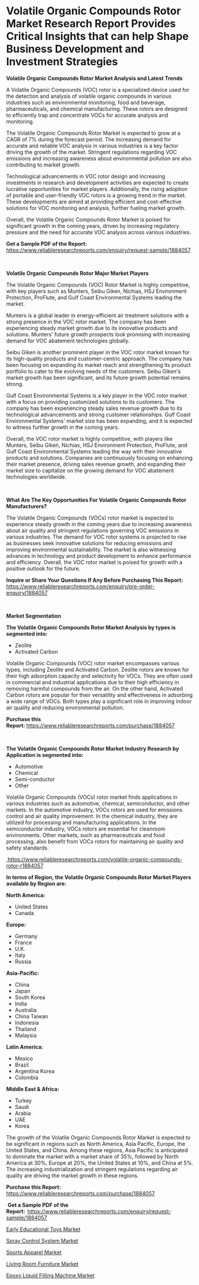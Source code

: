<p><h1>Volatile Organic Compounds Rotor Market Research Report Provides Critical Insights that can help Shape Business Development and Investment Strategies</h1></p><p><strong>Volatile Organic Compounds Rotor Market Analysis and Latest Trends</strong></p>
<p><p>A Volatile Organic Compounds (VOC) rotor is a specialized device used for the detection and analysis of volatile organic compounds in various industries such as environmental monitoring, food and beverage, pharmaceuticals, and chemical manufacturing. These rotors are designed to efficiently trap and concentrate VOCs for accurate analysis and monitoring.</p><p>The Volatile Organic Compounds Rotor Market is expected to grow at a CAGR of 7% during the forecast period. The increasing demand for accurate and reliable VOC analysis in various industries is a key factor driving the growth of the market. Stringent regulations regarding VOC emissions and increasing awareness about environmental pollution are also contributing to market growth.</p><p>Technological advancements in VOC rotor design and increasing investments in research and development activities are expected to create lucrative opportunities for market players. Additionally, the rising adoption of portable and user-friendly VOC rotors is a growing trend in the market. These developments are aimed at providing efficient and cost-effective solutions for VOC monitoring and analysis, further fueling market growth.</p><p>Overall, the Volatile Organic Compounds Rotor Market is poised for significant growth in the coming years, driven by increasing regulatory pressure and the need for accurate VOC analysis across various industries.</p></p>
<p><strong>Get a Sample PDF of the Report:&nbsp;</strong> <a href="https://www.reliableresearchreports.com/enquiry/request-sample/1884057">https://www.reliableresearchreports.com/enquiry/request-sample/1884057</a></p>
<p>&nbsp;</p>
<p><strong>Volatile Organic Compounds Rotor Major Market Players</strong></p>
<p><p>The Volatile Organic Compounds (VOC) Rotor Market is highly competitive, with key players such as Munters, Seibu Giken, Nichias, HSJ Environment Protection, ProFlute, and Gulf Coast Environmental Systems leading the market. </p><p>Munters is a global leader in energy-efficient air treatment solutions with a strong presence in the VOC rotor market. The company has been experiencing steady market growth due to its innovative products and solutions. Munters' future growth prospects look promising with increasing demand for VOC abatement technologies globally.</p><p>Seibu Giken is another prominent player in the VOC rotor market known for its high-quality products and customer-centric approach. The company has been focusing on expanding its market reach and strengthening its product portfolio to cater to the evolving needs of the customers. Seibu Giken's market growth has been significant, and its future growth potential remains strong.</p><p>Gulf Coast Environmental Systems is a key player in the VOC rotor market with a focus on providing customized solutions to its customers. The company has been experiencing steady sales revenue growth due to its technological advancements and strong customer relationships. Gulf Coast Environmental Systems' market size has been expanding, and it is expected to witness further growth in the coming years.</p><p>Overall, the VOC rotor market is highly competitive, with players like Munters, Seibu Giken, Nichias, HSJ Environment Protection, ProFlute, and Gulf Coast Environmental Systems leading the way with their innovative products and solutions. Companies are continuously focusing on enhancing their market presence, driving sales revenue growth, and expanding their market size to capitalize on the growing demand for VOC abatement technologies worldwide.</p></p>
<p>&nbsp;</p>
<p><strong>What Are The Key Opportunities For Volatile Organic Compounds Rotor Manufacturers?</strong></p>
<p><p>The Volatile Organic Compounds (VOCs) rotor market is expected to experience steady growth in the coming years due to increasing awareness about air quality and stringent regulations governing VOC emissions in various industries. The demand for VOC rotor systems is projected to rise as businesses seek innovative solutions for reducing emissions and improving environmental sustainability. The market is also witnessing advances in technology and product development to enhance performance and efficiency. Overall, the VOC rotor market is poised for growth with a positive outlook for the future.</p></p>
<p><strong>Inquire or Share Your Questions If Any Before Purchasing This Report:</strong> <a href="https://www.reliableresearchreports.com/enquiry/pre-order-enquiry/1884057">https://www.reliableresearchreports.com/enquiry/pre-order-enquiry/1884057</a></p>
<p>&nbsp;</p>
<p><strong>Market Segmentation</strong></p>
<p><strong>The Volatile Organic Compounds Rotor Market Analysis by types is segmented into:</strong></p>
<p><ul><li>Zeolite</li><li>Activated Carbon</li></ul></p>
<p><p>Volatile Organic Compounds (VOC) rotor market encompasses various types, including Zeolite and Activated Carbon. Zeolite rotors are known for their high adsorption capacity and selectivity for VOCs. They are often used in commercial and industrial applications due to their high efficiency in removing harmful compounds from the air. On the other hand, Activated Carbon rotors are popular for their versatility and effectiveness in adsorbing a wide range of VOCs. Both types play a significant role in improving indoor air quality and reducing environmental pollution.</p></p>
<p><strong>Purchase this Report:&nbsp;</strong><a href="https://www.reliableresearchreports.com/purchase/1884057">https://www.reliableresearchreports.com/purchase/1884057</a></p>
<p>&nbsp;</p>
<p><strong>The Volatile Organic Compounds Rotor Market Industry Research by Application is segmented into:</strong></p>
<p><ul><li>Automotive</li><li>Chemical</li><li>Semi-conductor</li><li>Other</li></ul></p>
<p><p>Volatile Organic Compounds (VOCs) rotor market finds applications in various industries such as automotive, chemical, semiconductor, and other markets. In the automotive industry, VOCs rotors are used for emissions control and air quality improvement. In the chemical industry, they are utilized for processing and manufacturing applications. In the semiconductor industry, VOCs rotors are essential for cleanroom environments. Other markets, such as pharmaceuticals and food processing, also benefit from VOCs rotors for maintaining air quality and safety standards.</p></p>
<p><a href="https://www.reliableresearchreports.com/volatile-organic-compounds-rotor-r1884057">&nbsp;https://www.reliableresearchreports.com/volatile-organic-compounds-rotor-r1884057</a></p>
<p><strong>In terms of Region, the Volatile Organic Compounds Rotor Market Players available by Region are:</strong></p>
<p>
    <p> <strong> North America: </strong>
        <ul>
            <li>United States</li>
            <li>Canada</li>
        </ul>
        </p> 
    <p> <strong> Europe: </strong>
        <ul>
            <li>Germany</li>
            <li>France</li>
            <li>U.K.</li>
            <li>Italy</li>
            <li>Russia</li>
        </ul>
        </p> 
    <p> <strong> Asia-Pacific: </strong>
        <ul>
            <li>China</li>
            <li>Japan</li>
            <li>South Korea</li>
            <li>India</li>
            <li>Australia</li>
            <li>China Taiwan</li>
            <li>Indonesia</li>
            <li>Thailand</li>
            <li>Malaysia</li>
        </ul>
        </p> 
    <p> <strong> Latin America: </strong>
        <ul>
            <li>Mexico</li>
            <li>Brazil</li>
            <li>Argentina Korea</li>
            <li>Colombia</li>
        </ul>
        </p> 
    <p> <strong> Middle East & Africa: </strong>
        <ul>
            <li>Turkey</li>
            <li>Saudi</li>
            <li>Arabia</li>
            <li>UAE</li>
            <li>Korea</li>
        </ul>
    </p>
    </p>
<p><p>The growth of the Volatile Organic Compounds Rotor Market is expected to be significant in regions such as North America, Asia Pacific, Europe, the United States, and China. Among these regions, Asia Pacific is anticipated to dominate the market with a market share of 35%, followed by North America at 30%, Europe at 20%, the United States at 10%, and China at 5%. The increasing industrialization and stringent regulations regarding air quality are driving the market growth in these regions.</p></p>
<p><strong>Purchase this Report: </strong><a href="https://www.reliableresearchreports.com/purchase/1884057">https://www.reliableresearchreports.com/purchase/1884057</a></p>
<p>&nbsp;<strong>Get a Sample PDF of the Report:&nbsp;&nbsp;</strong><a href="https://www.reliableresearchreports.com/enquiry/request-sample/1884057">https://www.reliableresearchreports.com/enquiry/request-sample/1884057</a></p>
<p><strong></strong></p>
<p><p><a href="https://medium.com/@stephen.russell7684/global-early-educational-toys-market-size-share-analysis-by-product-type-by-application-by-4ccc389f8259">Early Educational Toys Market</a></p><p><a href="https://github.com/dmmanir420/Market-Research-Report-List-2/blob/main/spray-control-system-market.md">Spray Control System Market</a></p><p><a href="https://medium.com/@amelia.martin5698/strategic-insights-into-global-sports-apparel-market-trends-2024-2031-covered-in-150-pages-70637f554c46">Sports Apparel Market</a></p><p><a href="https://medium.com/@emma.white454357/global-living-room-furniture-market-size-share-analysis-by-product-type-by-application-by-5c60a41ed45c">Living Room Furniture Market</a></p><p><a href="https://github.com/gcimaudf65/Market-Research-Report-List-2/blob/main/epoxy-liquid-filling-machine-market.md">Epoxy Liquid Filling Machine Market</a></p></p>